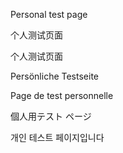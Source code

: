 Personal test page

个人测试页面

个人测试页面

Persönliche Testseite

Page de test personnelle

個人用テスト ページ

개인 테스트 페이지입니다
